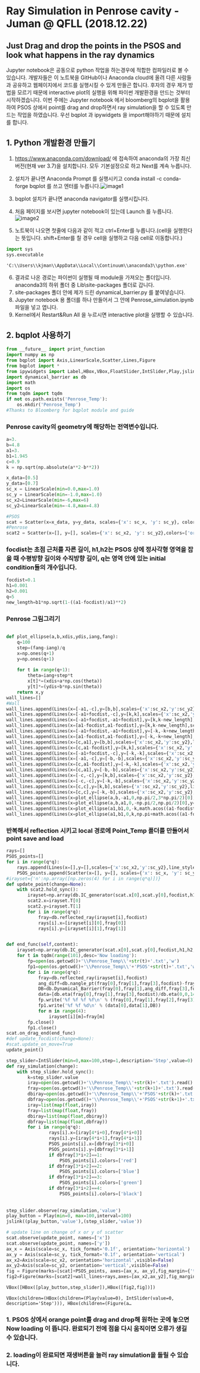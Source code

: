 
# Ray Simulation in Penrose cavity - Juman @ QFLL (2018.12.22)
## Just Drag and drop the points in the PSOS and look what happens in the ray dynamics

Jupyter notebook은 공동으로 python 작업을 하는경우에 적합한 컴파일러로 볼 수 있습니다. 개발자들은 이 노트북을 GitHub이나 Anaconda cloud에 올려 다른 사람들과 공유하고 웹페이지에서 코드를 실행시킬 수 있게 만들곤 합니다. 후자의 경우 제가 방법을 모르기 때문에 interactive plot의 실행을 위해 파이썬 개발환경을 만드는 것부터 시작하겠습니다.
이번 주에는 Jupyter notebook 에서 bloomberg의 bqplot을 활용하여 PSOS 상에서 point를 drag and drop하면서 ray simulation을 할 수 있도록 만드는 작업을 하였습니다. 우선 bqplot 과 ipywidgets 을 import해야하기 때문에 설치를 합니다.



## 1. Python 개발환경 만들기
1. https://www.anaconda.com/download/ 에 접속하여 anaconda의 가장 최신 버전(현재 ver 3.7)을 설치합니다. 모두 기본설정으로 하고 Next를 계속 누릅니다.
2. 설치가 끝나면 Anaconda Prompt 를 실행시키고 conda install -c conda-forge bqplot 를 쓰고 엔터를 누릅니다.![image1](https://github.com/JumanKim/JumanKim-QFLL/tree/master/img/bqplot_install.png)

3. bqplot 설치가 끝나면 anaconda navigator를 실행시킵니다.
4. 처음 페이지를 보시면 jupyter notebook이 있는데 Launch 를 누릅니다.![image2](https://github.com/JumanKim/JumanKim-QFLL/tree/master/img/anaconda_navigator.png)
5. 노트북이 나오면 첫줄에 다음과 같이 적고 ctrl+Enter를 누릅니다.(cell을 실행한다는 뜻입니다. shift+Enter를 칠 경우 cell을 실행하고 다음 cell로 이동합니다.)




```python
import sys
sys.executable
```




    'C:\\Users\\kjman\\AppData\\Local\\Continuum\\anaconda3\\python.exe'



6. 결과로 나온 경로는 파이썬이 실행될 때 module을 가져오는 폴더입니다. anaconda3의 하위 폴더 중 Lib\site-packages 폴더로 갑니다.
7. site-packages 폴더 안에 제가 드린 dynamical_barrier.py 를 붙여넣습니다. 
8. Jupyter notebook 용 폴더를 하나 만들어서 그 안에 Penrose_simulation.ipynb 파일을 넣고 엽니다.
9. Kernel에서 Restart&Run All 을 누르시면 interactive plot을 실행할 수 있습니다.

## 2. bqplot 사용하기



```python
from __future__ import print_function
import numpy as np
from bqplot import Axis,LinearScale,Scatter,Lines,Figure
from bqplot import *
from ipywidgets import Label,HBox,VBox,FloatSlider,IntSlider,Play,jslink
import dynamical_barrier as db
import math
import os
from tqdm import tqdm
if not os.path.exists('Penrose_Temp'):
    os.mkdir('Penrose_Temp')
#Thanks to Bloomberg for bqplot module and guide
```

### Penrose cavity의 geometry에 해당하는 전역변수입니다.


```python
a=3.
b=4.8
a1=3.
b1=1.945
c=0.9
k = np.sqrt(np.absolute(a**2-b**2))
```


```python
x_data=[0.5]
y_data=[0.7]
sc_x = LinearScale(min=0.0,max=1.0)
sc_y = LinearScale(min=-1.0,max=1.0)
sc_x2=LinearScale(min=-6,max=6)
sc_y2=LinearScale(min=-4.8,max=4.8)

#PSOS
scat = Scatter(x=x_data, y=y_data, scales={'x': sc_x, 'y': sc_y}, colors=['orange'],enable_move=True)
#Penrose
scat2 = Scatter(x=[], y=[], scales={'x': sc_x2, 'y': sc_y2},colors=['orange'])
```

### focdist는 초점 근처를 자른 길이, h1,h2는 PSOS 상에 정사각형 영역을 잡을 때 수평방향 길이와 수직방향 길이, q는 영역 안에 있는 initial condition들의 개수입니다.


```python
focdist=0.1
h1=0.001
h2=0.001
q=5
new_length=b1*np.sqrt(1-((a1-focdist)/a1)**2)
```

### Penrose 그림그리기


```python

def plot_ellipse(a,b,xdis,ydis,iang,fang):
    q=100
    step=(fang-iang)/q
    x=np.ones(q+1)
    y=np.ones(q+1)
    
    for t in range(q+1):
        theta=iang+step*t
        x[t]*=(xdis+a*np.cos(theta))
        y[t]*=(ydis+b*np.sin(theta))
    return x,y
wall_lines=[]
#Wall
wall_lines.append(Lines(x=[-a1,-c],y=[b,b],scales={'x':sc_x2,'y':sc_y2},line_style='solid',colors=['red'],stroke_width=5))
wall_lines.append(Lines(x=[-a1+focdist,-c],y=[k,k],scales={'x':sc_x2,'y':sc_y2},line_style='solid',colors=['red'],stroke_width=5))
wall_lines.append(Lines(x=[-a1+focdist,-a1+focdist],y=[k,k-new_length],scales={'x':sc_x2,'y':sc_y2},line_style='solid',colors=['black'],stroke_width=5))
wall_lines.append(Lines(x=[a1-focdist,a1-focdist],y=[k,k-new_length],scales={'x':sc_x2,'y':sc_y2},line_style='solid',colors=['black'],stroke_width=5))
wall_lines.append(Lines(x=[-a1+focdist,-a1+focdist],y=[-k,-k+new_length],scales={'x':sc_x2,'y':sc_y2},line_style='solid',colors=['black'],stroke_width=5))
wall_lines.append(Lines(x=[a1-focdist,a1-focdist],y=[-k,-k+new_length],scales={'x':sc_x2,'y':sc_y2},line_style='solid',colors=['black'],stroke_width=5))
wall_lines.append(Lines(x=[c,a1],y=[b,b],scales={'x':sc_x2,'y':sc_y2},line_style='solid',colors=['blue'],stroke_width=5))
wall_lines.append(Lines(x=[c,a1-focdist],y=[k,k],scales={'x':sc_x2,'y':sc_y2},line_style='solid',colors=['blue'],stroke_width=5))
wall_lines.append(Lines(x=[-a1+focdist,-c],y=[-k,-k],scales={'x':sc_x2,'y':sc_y2},line_style='solid',colors=['red'],stroke_width=5))
wall_lines.append(Lines(x=[-a1,-c],y=[-b,-b],scales={'x':sc_x2,'y':sc_y2},line_style='solid',colors=['red'],stroke_width=5))
wall_lines.append(Lines(x=[c,a1-focdist],y=[-k,-k],scales={'x':sc_x2,'y':sc_y2},line_style='solid',colors=['blue'],stroke_width=5))
wall_lines.append(Lines(x=[c,a1],y=[-b,-b],scales={'x':sc_x2,'y':sc_y2},line_style='solid',colors=['blue'],stroke_width=5))
wall_lines.append(Lines(x=[-c,-c],y=[k,b],scales={'x':sc_x2,'y':sc_y2},line_style='solid',colors=['red'],stroke_width=5))
wall_lines.append(Lines(x=[-c,-c],y=[-k,-b],scales={'x':sc_x2,'y':sc_y2},line_style='solid',colors=['red'],stroke_width=5))
wall_lines.append(Lines(x=[c,c],y=[k,b],scales={'x':sc_x2,'y':sc_y2},line_style='solid',colors=['blue'],stroke_width=5))
wall_lines.append(Lines(x=[c,c],y=[-k,-b],scales={'x':sc_x2,'y':sc_y2},line_style='solid',colors=['blue'],stroke_width=5))
wall_lines.append(Lines(x=plot_ellipse(a,b,-a1,0,np.pi/2,3*np.pi/2)[0],y=plot_ellipse(a,b,-a1,0,np.pi/2,3*np.pi/2)[1],scales={'x':sc_x2,'y':sc_y2},line_style='solid',colors=['green'],stroke_width=5))
wall_lines.append(Lines(x=plot_ellipse(a,b,a1,0,-np.pi/2,np.pi/2)[0],y=plot_ellipse(a,b,a1,0,-np.pi/2,np.pi/2)[1],scales={'x':sc_x2,'y':sc_y2},line_style='solid',colors=['green'],stroke_width=5))
wall_lines.append(Lines(x=plot_ellipse(a1,b1,0,-k,math.acos((a1-focdist)/a1),np.pi-math.acos((a1-focdist)/a1))[0],y=plot_ellipse(a1,b1,0,-k,math.acos((a1-focdist)/a1),np.pi-math.acos((a1-focdist)/a1))[1],scales={'x':sc_x2,'y':sc_y2},line_style='solid',colors=['green'],stroke_width=5))
wall_lines.append(Lines(x=plot_ellipse(a1,b1,0,k,np.pi+math.acos((a1-focdist)/a1),2*np.pi-math.acos((a1-focdist)/a1))[0],y=plot_ellipse(a1,b1,0,k,np.pi+math.acos((a1-focdist)/a1),2*np.pi-math.acos((a1-focdist)/a1))[1],scales={'x':sc_x2,'y':sc_y2},line_style='solid',colors=['green'],stroke_width=5))

```

### 반복해서 reflection 시키고 local 경로에 Point_Temp 폴더를 만들어서 point  save and load


```python
rays=[]
PSOS_points=[]
for i in range(q*q):
    rays.append(Lines(x=[],y=[],scales={'x':sc_x2,'y':sc_y2},line_style='solid',colors=['magenta'],stroke_width=1,animation_duration=100))
    PSOS_points.append(Scatter(x=[], y=[], scales={'x': sc_x, 'y': sc_y}, colors=['orange'],default_size=10))
#irayset={'n':np.array([np.zeros(4) for i in range(q*q)])}
def update_point(change=None):
    with scat2.hold_sync():
        irayset=np.array(db.IC_generator(scat.x[0],scat.y[0],focdist,h1,h2,q,q))
        scat2.x=irayset.T[0]
        scat2.y=irayset.T[1]
        for i in range(q*q):
            fray=db.reflected_ray(irayset[i],focdist)
            rays[i].x=[irayset[i][0],fray[0]]
            rays[i].y=[irayset[i][1],fray[1]]


def end_func(self,content):
    irayset=np.array(db.IC_generator(scat.x[0],scat.y[0],focdist,h1,h2,q,q))
    for t in tqdm(range(101),desc='Now loading'):
        fp=open(os.getcwd()+'\\Penrose_Temp\\'+str(t)+'.txt','w')
        fp1=open(os.getcwd()+'\\Penrose_Temp\\'+'PSOS'+str(t)+'.txt','w')
        for i in range(q*q):
            fray=db.reflected_ray(irayset[i],focdist)
            ang_diff=db.nangle_pt(fray[0],fray[1],fray[3],focdist)-fray[2]
            DB=db.Dynamical_Barrier(fray[0],fray[1],ang_diff,fray[3],focdist)
            data=[db.eta(fray[0],fray[1],fray[3],focdist)/db.eta(0,0,14,focdist),np.sin(ang_diff)]
            fp.write('%f %f %f %f\n' % (fray[0],fray[1],fray[2],fray[3]))
            fp1.write('%f %f %d\n' % (data[0],data[1],DB))
            for m in range(4):
                irayset[i][m]=fray[m]
        fp.close()
        fp1.close()
scat.on_drag_end(end_func)
#def update_focdist(change=None):
#scat.update_on_move=True    
update_point()

```


```python
step_slider=IntSlider(min=0,max=100,step=1,description='Step',value=0)
def ray_simulation(change):
    with step_slider.hold_sync():
        k=step_slider.value
        iray=open(os.getcwd()+'\\Penrose_Temp\\'+str(k)+'.txt').read().split()
        fray=open(os.getcwd()+'\\Penrose_Temp\\'+str(k+1)+'.txt').read().split()
        dbiray=open(os.getcwd()+'\\Penrose_Temp\\'+'PSOS'+str(k)+'.txt').read().split()
        dbfray=open(os.getcwd()+'\\Penrose_Temp\\'+'PSOS'+str(k+1)+'.txt').read().split()
        iray=list(map(float,iray))
        fray=list(map(float,fray))
        dbiray=list(map(float,dbiray))
        dbfray=list(map(float,dbfray))
        for i in range(q*q):
                rays[i].x=[iray[4*i+0],fray[4*i+0]]
                rays[i].y=[iray[4*i+1],fray[4*i+1]]
                PSOS_points[i].x=[dbfray[3*i+0]]
                PSOS_points[i].y=[dbfray[3*i+1]]
                if dbfray[3*i+2]==1:
                    PSOS_points[i].colors=['red']
                if dbfray[3*i+2]==2:
                    PSOS_points[i].colors=['blue']
                if dbfray[3*i+2]==3:
                    PSOS_points[i].colors=['green']
                if dbfray[3*i+2]==4:
                    PSOS_points[i].colors=['black']
                    
                
step_slider.observe(ray_simulation,'value')            
play_button = Play(min=0, max=100,interval=100)
jslink((play_button,'value'),(step_slider,'value'))

# update line on change of x or y of scatter
scat.observe(update_point, names=['x'])
scat.observe(update_point, names=['y'])
ax_x = Axis(scale=sc_x, tick_format='0.1f', orientation='horizontal')
ax_y = Axis(scale=sc_y, tick_format='0.1f', orientation='vertical')
ax_x2=Axis(scale=sc_x2, orientation='horizontal',visible=False)
ax_y2=Axis(scale=sc_y2, orientation='vertical',visible=False)
fig = Figure(marks=[scat]+PSOS_points, axes=[ax_x, ax_y],fig_margin={'top':100,'bottom':30,'left':30,'right':50},title='PSOS')
fig2=Figure(marks=[scat2]+wall_lines+rays,axes=[ax_x2,ax_y2],fig_margin={'top':100,'bottom':30,'left':30,'right':50},title='Ray_simulation')

VBox([HBox([play_button,step_slider]),HBox([fig2,fig])])
```


    VBox(children=(HBox(children=(Play(value=0), IntSlider(value=0, description='Step'))), HBox(children=(Figure(a…


### 1. PSOS 상에서 orange point를 drag and drop해 원하는 곳에 놓으면 Now loading 이 뜹니다. 완료되기 전에 점을 다시 움직이면 오류가 생길 수 있습니다.
### 2. loading이 완료되면 재생버튼을 눌러 ray simulation을 돌릴 수 있습니다.
